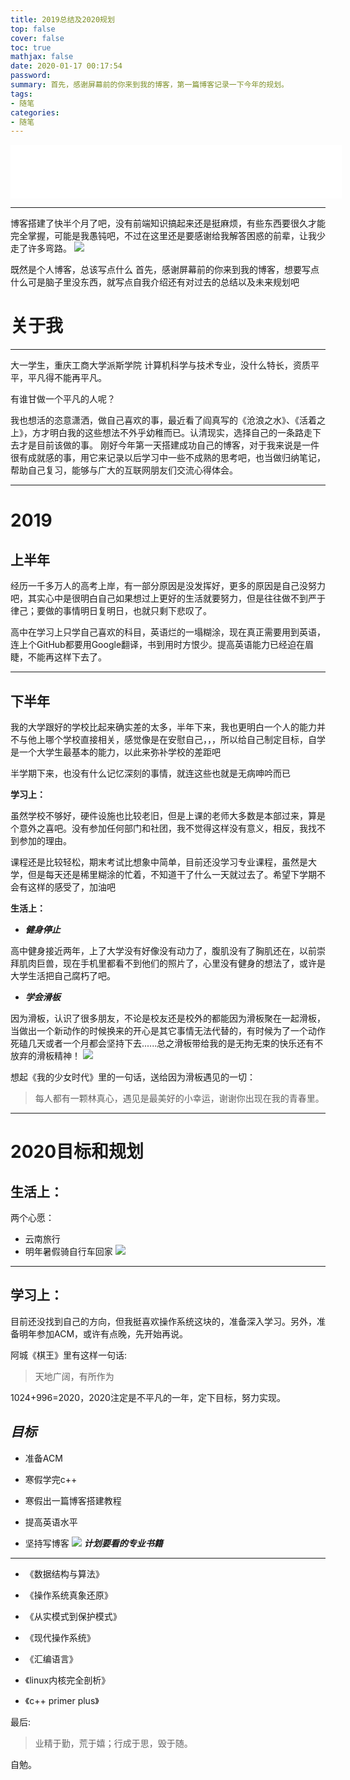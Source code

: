 ```yaml
---
title: 2019总结及2020规划
top: false
cover: false
toc: true
mathjax: false
date: 2020-01-17 00:17:54
password:
summary: 首先，感谢屏幕前的你来到我的博客，第一篇博客记录一下今年的规划。
tags:
- 随笔
categories:
- 随笔
---
```


<iframe frameborder="no" border="0" marginwidth="0" marginheight="0" width=530 height=86 src="//music.163.com/outchain/player?type=2&id=416892296&auto=1&height=66"></iframe>

---
博客搭建了快半个月了吧，没有前端知识搞起来还是挺麻烦，有些东西要很久才能完全掌握，可能是我愚钝吧，不过在这里还是要感谢给我解答困惑的前辈，让我少走了许多弯路。
![](https://muyiio-1300292673.cos.ap-chongqing.myqcloud.com/%E5%8D%9A%E5%AE%A2/_posts/2019%E6%80%BB%E7%BB%93%E5%8F%8A2020%E8%A7%84%E5%88%92/1.jpg)

既然是个人博客，总该写点什么
首先，感谢屏幕前的你来到我的博客，想要写点什么可是脑子里没东西，就写点自我介绍还有对过去的总结以及未来规划吧





# 关于我 #
----

大一学生，重庆工商大学派斯学院 计算机科学与技术专业，没什么特长，资质平平，平凡得不能再平凡。

有谁甘做一个平凡的人呢？

我也想活的恣意潇洒，做自己喜欢的事，最近看了阎真写的《沧浪之水》、《活着之上》，方才明白我的这些想法不外乎幼稚而已。认清现实，选择自己的一条路走下去才是目前该做的事。
刚好今年第一天搭建成功自己的博客，对于我来说是一件很有成就感的事，用它来记录以后学习中一些不成熟的思考吧，也当做归纳笔记，帮助自己复习，能够与广大的互联网朋友们交流心得体会。

---
# 2019 #


上半年
----

经历一千多万人的高考上岸，有一部分原因是没发挥好，更多的原因是自己没努力吧，其实心中是很明白自己如果想过上更好的生活就要努力，但是往往做不到严于律己；要做的事情明日复明日，也就只剩下悲叹了。

高中在学习上只学自己喜欢的科目，英语烂的一塌糊涂，现在真正需要用到英语，连上个GitHub都要用Google翻译，书到用时方恨少。提高英语能力已经迫在眉睫，不能再这样下去了。

---

下半年
---
我的大学跟好的学校比起来确实差的太多，半年下来，我也更明白一个人的能力并不与他上哪个学校直接相关，感觉像是在安慰自己，，，所以给自己制定目标，自学是一个大学生最基本的能力，以此来弥补学校的差距吧

半学期下来，也没有什么记忆深刻的事情，就连这些也就是无病呻吟而已

**学习上：**

虽然学校不够好，硬件设施也比较老旧，但是上课的老师大多数是本部过来，算是个意外之喜吧。没有参加任何部门和社团，我不觉得这样没有意义，相反，我找不到参加的理由。

课程还是比较轻松，期末考试比想象中简单，目前还没学习专业课程，虽然是大学，但是每天还是稀里糊涂的忙着，不知道干了什么一天就过去了。希望下学期不会有这样的感受了，加油吧

**生活上：**


- ***健身停止***

高中健身接近两年，上了大学没有好像没有动力了，腹肌没有了胸肌还在，以前崇拜肌肉巨兽，现在手机里都看不到他们的照片了，心里没有健身的想法了，或许是大学生活把自己腐朽了吧。

- ***学会滑板***

因为滑板，认识了很多朋友，不论是校友还是校外的都能因为滑板聚在一起滑板，当做出一个新动作的时候换来的开心是其它事情无法代替的，有时候为了一个动作死磕几天或者一个月都会坚持下去......总之滑板带给我的是无拘无束的快乐还有不放弃的滑板精神！
![](https://muyiio-1300292673.cos.ap-chongqing.myqcloud.com/%E5%8D%9A%E5%AE%A2/_posts/2019%E6%80%BB%E7%BB%93%E5%8F%8A2020%E8%A7%84%E5%88%92/2.jpg) 

想起《我的少女时代》里的一句话，送给因为滑板遇见的一切：
>每人都有一颗林真心，遇见是最美好的小幸运，谢谢你出现在我的青春里。



---
# 2020目标和规划 #



**生活上：**
---

两个心愿：

+ 云南旅行
+ 明年暑假骑自行车回家
![](https://muyiio-1300292673.cos.ap-chongqing.myqcloud.com/%E5%8D%9A%E5%AE%A2/_posts/2019%E6%80%BB%E7%BB%93%E5%8F%8A2020%E8%A7%84%E5%88%92/3.jpg)


---
**学习上：**
---

目前还没找到自己的方向，但我挺喜欢操作系统这块的，准备深入学习。另外，准备明年参加ACM，或许有点晚，先开始再说。


阿城《棋王》里有这样一句话:
>天地广阔，有所作为

1024+996=2020，2020注定是不平凡的一年，定下目标，努力实现。

***目标***
---
+ 准备ACM

+ 寒假学完c++

+ 寒假出一篇博客搭建教程

+ 提高英语水平

+ 坚持写博客
![](https://muyiio-1300292673.cos.ap-chongqing.myqcloud.com/%E5%8D%9A%E5%AE%A2/_posts/2019%E6%80%BB%E7%BB%93%E5%8F%8A2020%E8%A7%84%E5%88%92/4.jpg)
***计划要看的专业书籍***
---
+ 《数据结构与算法》

+ 《操作系统真象还原》

+ 《从实模式到保护模式》

+ 《现代操作系统》

+ 《汇编语言》

+ 《linux内核完全剖析》

+ 《c++ primer plus》

最后:
>业精于勤，荒于嬉；行成于思，毁于随。

自勉。




